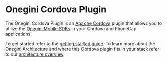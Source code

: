 # Onegini Cordova Plugin

The Onegini Cordova Plugin is an [Apache Cordova](https://cordova.apache.org/) plugin that allows you to utilize the [Onegini Mobile SDKs](https://docs.onegini.com/onegini-sdk.html) in your Cordova and PhoneGap applications.

To get started refer to the [getting started guide](https://docs.onegini.com/cordova-plugin/topics/getting-started.html).
To learn more about the Onegini Architecture and where this Cordova plugin fits in your stack refer to our [architecture overview](https://docs.onegini.com/architecture.html).